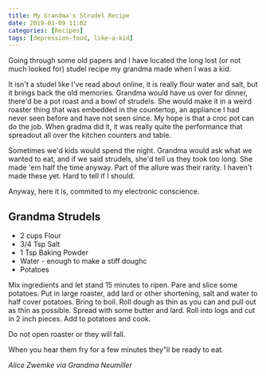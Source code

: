 ```yaml
---
title: My Grandma's Strudel Recipe
date: 2019-03-09 11:02
categories: [Recipes]
tags: [depression-food, like-a-kid]
---
```

Going through some old papers and I have located the long lost (or not much looked for) studel recipe my grandma made when I was a kid. 

<!--more-->

 It isn't a studel like I've read about online, it is really flour water and salt, but it brings back the old memories. Grandma would have us over for dinner, there'd be a pot roast and a bowl of strudels.  She would make it in a weird roaster thing that was embedded in the countertop, an appliance I had never seen before and have not seen since.  My hope is that a croc pot can do the job.  When gradma did it, it was really quite the performance that spreadout all over the kitchen counters and table.

Sometimes we'd kids would spend the night.  Grandma would ask what we wanted to eat, and if we said strudels, she'd tell us they took too long.  She made 'em half the time anyway.  Part of the allure was their rarity.  I haven't made these yet.  Hard to tell if I should.

Anyway, here it is, commited to my electronic conscience.

## Grandma Strudels
 - 2 cups Flour 
 - 3/4 Tsp Salt 
 - 1 Tsp Baking Powder 
 - Water - enough to make a stiff doughc
 - Potatoes 

Mix ingredients and let stand 15 minutes to ripen. Pare and slice some potatoes. Put in large roaster, add lard or other shortening, salt and water to half cover potatoes. Bring to boil. Roll dough as thin as you can and pull out as thin as possible. Spread with some butter and lard. Roll into logs and cut in 2 inch pieces. Add to potatoes and cook. 

Do not open roaster or they will fall. 

When you hear them fry for a few minutes they"ll be ready to eat. 

_Alice Zwemke via Grandma Neumiller_
